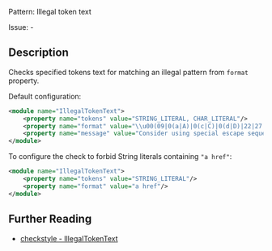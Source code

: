 Pattern: Illegal token text

Issue: -

## Description

Checks specified tokens text for matching an illegal pattern from `format` property.

Default configuration:

```xml
<module name="IllegalTokenText">
    <property name="tokens" value="STRING_LITERAL, CHAR_LITERAL"/>
    <property name="format" value="\\u00(09|0(a|A)|0(c|C)|0(d|D)|22|27|5(C|c))|\\(0(10|11|12|14|15|42|47)|134)"/>
    <property name="message" value="Consider using special escape sequence instead of octal value or Unicode escaped value."/>
</module>
```

To configure the check to forbid String literals containing `"a href"`:

```xml
<module name="IllegalTokenText">
    <property name="tokens" value="STRING_LITERAL"/>
    <property name="format" value="a href"/>
</module>
```

## Further Reading

* [checkstyle - IllegalTokenText](http://checkstyle.sourceforge.net/config_coding.html#IllegalTokenText)
